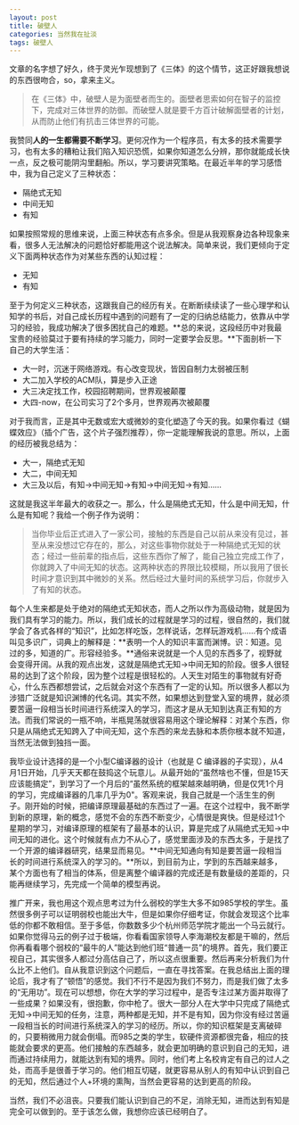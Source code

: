 ```yaml
---
layout: post
title: 破壁人
categories: 当然我在扯淡
tags: 破壁人
---
```


文章的名字想了好久，终于灵光乍现想到了《三体》的这个情节，这正好跟我想说的东西很吻合，so，拿来主义。

> 在《三体》中，破壁人是为面壁者而生的。面壁者思索如何在智子的监控下，完成对三体世界的防御。而破壁人就是要千方百计破解面壁者的计划，从而防止他们有抗击三体世界的可能。

我赞同**人的一生都需要不断学习**。更何况作为一个程序员，有太多的技术需要学习，也有太多的糟粕让我们陷入知识恐慌，如果你知道怎么分辨，那你就能成长快一点，反之极可能阴沟里翻船。所以，学习要讲究策略。在最近半年的学习感悟中，我为自己定义了三种状态：

* 隔绝式无知
* 中间无知
* 有知

如果按照常规的思维来说，上面三种状态有点多余。但是从我观察身边各种现象来看，很多人无法解决的问题恰好都能用这个说法解决。简单来说，我们更倾向于定义下面两种状态作为对某些东西的认知过程：

* 无知
* 有知

至于为何定义三种状态，这跟我自己的经历有关。在断断续续读了一些心理学和认知学的书后，对自己成长历程中遇到的问题有了一定的归纳总结能力，依靠从中学习的经验，我成功解决了很多困扰自己的难题。**总的来说，这段经历中对我最宝贵的经验莫过于要有持续的学习能力，同时一定要学会反思。**下面剖析一下自己的大学生活：

* 大一时，沉迷于网络游戏。有心改变现状，皆因自制力太弱被压制
* 大二加入学校的ACM队，算是步入正途
* 大三决定找工作，校园招聘期间，世界观被颠覆
* 大四-now，在公司实习了2个多月，世界观再次被颠覆

对于我而言，正是其中无数或宏大或微妙的变化塑造了今天的我。如果你看过《蝴蝶效应》（插个广告，这个片子强烈推荐），你一定能理解我说的意思。所以，上面的经历被我总结为：

* 大一，隔绝式无知
* 大二，中间无知
* 大三及以后，有知->中间无知->有知->中间无知->有知……

这就是我这半年最大的收获之一。那么，什么是隔绝式无知，什么是中间无知，什么是有知呢？我给一个例子作为说明：

> 当你毕业后正式进入了一家公司，接触的东西是自己以前从来没有见过，甚至从来没想过它存在的，那么，对这些事物你就处于一种隔绝式无知的状态；经过一些前辈的指点后，这些东西你了解了，能自己独立完成工作了，你就跨入了中间无知的状态。这两种状态的界限比较模糊，所以我用了很长时间才意识到其中微妙的关系。然后经过大量时间的系统学习后，你就步入了有知的状态。

每个人生来都是处于绝对的隔绝式无知状态，而人之所以作为高级动物，就是因为我们具有学习的能力。所以，我们成长的过程就是学习的过程，很自然的，我们就学会了各式各样的“知识”，比如怎样吃饭，怎样说话，怎样玩游戏机……有个成语叫见多识广，词典上的解释是：**表明一个人的知识丰富而渊博。识：知道。见过的多，知道的广。形容经验多。**通俗来说就是一个人见的东西多了，视野就会变得开阔。从我的观点出发，这就是隔绝式无知->中间无知的阶段。很多人很轻易的达到了这个阶段，因为整个过程是很轻松的。人天生对陌生的事物就有好奇心，什么东西都想尝试，之后就会对这个东西有了一定的认知。所以很多人都以为涉猎广泛就是知识渊博的代名词。其实不然，如果想达到登堂入室的境界，就必须要苦逼一段相当长时间进行系统深入的学习，而这才是从无知到达真正有知的方法。而我们常说的一瓶不响，半瓶晃荡就很容易用这个理论解释：对某个东西，你只是从隔绝式无知跨入了中间无知，这个东西的来龙去脉和本质你根本就不知道，当然无法做到独挡一面。

我毕业设计选择的是一个小型C编译器的设计（也就是 C 编译器的子实现），从4月1日开始，几乎天天都在鼓捣这个玩意儿。从最开始的“虽然啥也不懂，但是15天应该能搞定”，到学习了一个月后的“虽然系统的框架越來越明确，但是仅凭1个月的学习，完成编译器的几率几乎为0"。客观来说，我自己就是一个活生生的例子。刚开始的时候，把编译原理最基础的东西过了一遍。在这个过程中，我不断学到新的原理，新的概念，感觉不会的东西不断变少，心情很是爽快。但是经过1个星期的学习，对编译原理的框架有了最基本的认识，算是完成了从隔绝式无知->中间无知的进化。这个时候就有点力不从心了，感觉里面涉及的东西太多，于是找了一个开源的编译器研究，结果显而易见。**中间无知通向有知是要苦逼一段相当长的时间进行系统深入的学习的。**所以，到目前为止，学到的东西越来越多，某个方面也有了相当的体系，但是离整个编译器的完成还是有数量级的差距的，只能再继续学习，先完成一个简单的模型再说。

推广开来，我也用这个观点思考过为什么弱校的学生大多不如985学校的学生。虽然很多例子可以证明弱校也能出大牛，但是如果你仔细考证，你就会发现这个比率低的你都不敢相信。至于多低，你数数多少个杭州师范学院才能出一个马云就行。如果你觉得马云的例子过于极端，你看看国家领导人李海潮校友都是干嘛的，然后你再看看哪个弱校的“最牛的人”能达到他们班“普通一员”的境界。首先，我们要正视自己，其实很多人都过分高估自己了，所以这点很重要。然后再来分析我们为什么比不上他们。自从我意识到这个问题后，一直在寻找答案。在我总结出上面的理论后，我才有了“顿悟”的感觉。我们不行不是因为我们不努力，而是我们做了太多的“无用功”。现在可以想想，你在大学的学习过程中，是否专注过某方面并取得了一些成果？如果没有，很抱歉，你中枪了。很大一部分人在大学中只完成了隔绝式无知->中间无知的任务，注意，两种都是无知，并不是有知，因为你没有经过苦逼一段相当长的时间进行系统深入的学习的经历。所以，你的知识框架是支离破碎的，只要稍微用力就会倒塌。而985之类的学生，软硬件资源都很完备，相应的技能就会要求的更高。他们接触的东西越多，就会更加明确的意识到自己的无知，进而通过持续用力，就能达到有知的境界。同时，他们考上名校肯定有自己的过人之处，而高手是很善于学习的。他们相互切磋，就更容易从别人的有知中认识到自己的无知，然后通过个人+环境的熏陶，当然会更容易的达到更高的阶段。

当然，我们不必沮丧。只要我们能认识到自己的不足，消除无知，进而达到有知是完全可以做到的。至于该怎么做，我想你应该已经明白了。